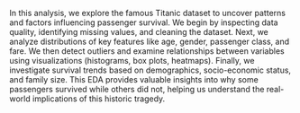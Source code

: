 In this analysis, we explore the famous Titanic dataset to uncover patterns and factors influencing passenger survival. We begin by inspecting data quality, identifying missing values, and cleaning the dataset. Next, we analyze distributions of key features like age, gender, passenger class, and fare. We then detect outliers and examine relationships between variables using visualizations (histograms, box plots, heatmaps). Finally, we investigate survival trends based on demographics, socio-economic status, and family size. This EDA provides valuable insights into why some passengers survived while others did not, helping us understand the real-world implications of this historic tragedy.
